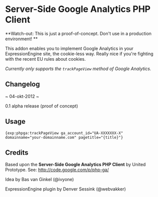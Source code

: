 # Server-Side Google Analytics PHP Client

**Watch-out: This is just a proof-of-concept. Don't use in a production environment!
**

This addon enables you to implement Google Analytics in your ExpressionEngine site, the cookie-less way. Really nice if you're fighting with the recent EU rules about cookies.

*Currently only supports the `trackPageView` method of Google Analytics.*

## Changelog
~ 04-okt-2012 ~ 

0.1 alpha release (proof of concept)

## Usage
`{exp:phpga:trackPageView ga_account_id="UA-XXXXXXX-X" domainname="your-domainname.com" pagetitle="{title}"}`

## Credits

Based upon the **Server-Side Google Analytics PHP Client** by United Prototype. See: http://code.google.com/p/php-ga/

Idea by Bas van Ginkel (@ivyone)

ExpressionEngine plugin by Denver Sessink (@webvakker)
